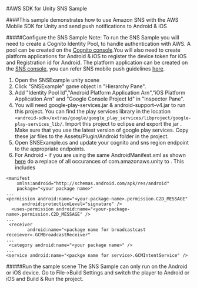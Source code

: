 #AWS SDK for Unity SNS Sample

####This sample demonstrates how to use Amazon SNS with the AWS Mobile SDK for Unity and send push notifications to Android & iOS 

#####Configure the SNS Sample
Note: To run the SNS Sample you will need to create a Cognito Identity Pool, to handle authentication with AWS.  A pool can be created on the [Cognito console]( https://console.aws.amazon.com/cognito/home).You will also need to create platform applications for Android & iOS to register the device token for iOS and Registration id for Android. The platform application can be created on the [SNS console](https://console.aws.amazon.com/sns/v2/home), you can refer SNS mobile push guidelines [here](http://docs.aws.amazon.com/sns/latest/dg/SNSMobilePush.html). 

1. Open the SNSExample unity scene
2. Click "SNSExample" game object in "Hierarchy Pane".
3. Add "Identity Pool Id","Android Platform Application Arn","iOS Platform Application Arn" and "Google Console Project Id" in "Inspector Pane". 
4. You will need google-play-services.jar & android-support-v4.jar to run this project. You can find the play services library in the location `<android-sdk>/extras/google/google_play_services/libproject/google-play-services_lib/`. Import this project to eclipse and export the jar . Make sure that you use the latest version of google play services. Copy these jar files to the Assets/Plugin/Android folder in the project.
5. Open SNSExample.cs and update your cognito and sns region endpoint to the appropriate endpoints.
6. For Android - if you are using the same AndroidManifest.xml as shown [here](https://github.com/aws/aws-sdk-unity/blob/master/Assets/Plugins/Android/AndroidManifest.xml) do a replace of all occurances of com.amazonaws.unity to <your package name>. This includes

```
<manifest
    xmlns:android="http://schemas.android.com/apk/res/android"
    package="<your package name>"
...
<permission android:name="<your-package-name>.permission.C2D_MESSAGE"
      android:protectionLevel="signature" />
  <uses-permission android:name="<your-package-name>.permission.C2D_MESSAGE" />
...
 <receiver
        android:name="<package name for broadcastcast receiever>.GCMBroadcastReceiver"
...
 <category android:name="<your package name>" />
...
<service android:name="<packge name for service>.GCMIntentService" />
```

#####Run the sample scene
The SNS Sample can only run on the Android or iOS device. Go to File->Build Settings and switch the player to Android or iOS and Build & Run the project.

